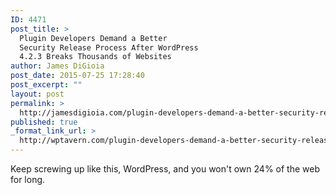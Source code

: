 ```yaml
---
ID: 4471
post_title: >
  Plugin Developers Demand a Better
  Security Release Process After WordPress
  4.2.3 Breaks Thousands of Websites
author: James DiGioia
post_date: 2015-07-25 17:28:40
post_excerpt: ""
layout: post
permalink: >
  http://jamesdigioia.com/plugin-developers-demand-a-better-security-release-process-after-wordpress-4-2-3-breaks-thousands-of-websites/
published: true
_format_link_url: >
  http://wptavern.com/plugin-developers-demand-a-better-security-release-process-after-wordpress-4-2-3-breaks-thousands-of-websites
---
```

Keep screwing up like this, WordPress, and you won't own 24% of the web for long.